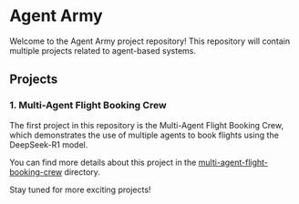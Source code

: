 # Agent Army

Welcome to the Agent Army project repository! This repository will contain multiple projects related to agent-based systems.

## Projects

### 1. Multi-Agent Flight Booking Crew

The first project in this repository is the Multi-Agent Flight Booking Crew, which demonstrates the use of multiple agents to book flights using the DeepSeek-R1 model.

You can find more details about this project in the [multi-agent-flight-booking-crew](./multi-agent-flight-booking-crew) directory.

Stay tuned for more exciting projects!
